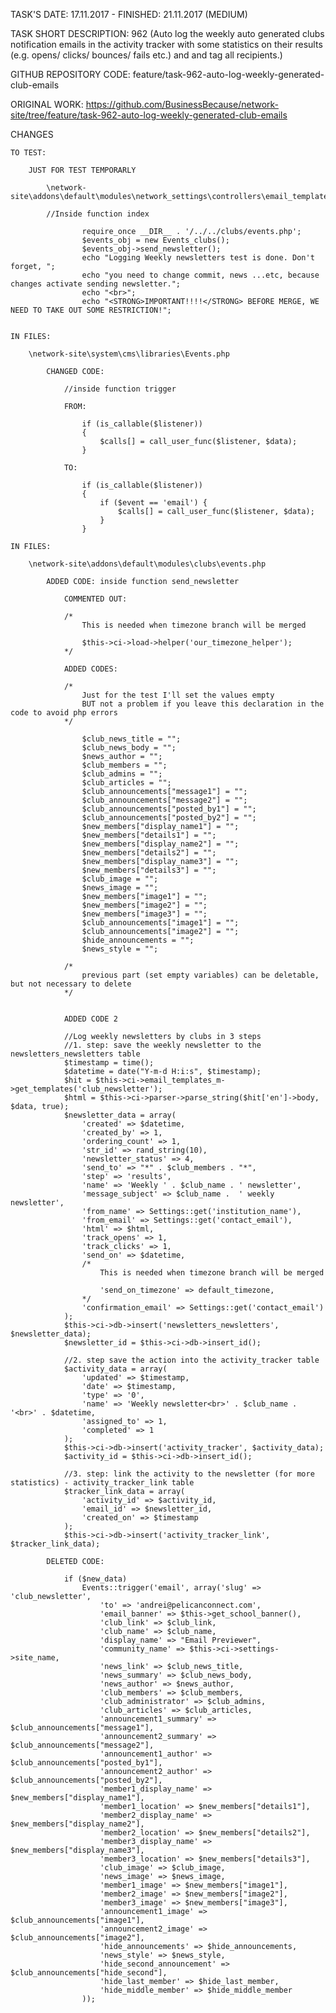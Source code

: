 TASK'S DATE: 17.11.2017 - FINISHED: 21.11.2017 (MEDIUM)  

TASK SHORT DESCRIPTION: 962 (Auto log the weekly auto generated clubs notification emails in the activity tracker with some statistics on their results (e.g. opens/ clicks/ bounces/ fails etc.) and and tag all recipients.)

GITHUB REPOSITORY CODE: feature/task-962-auto-log-weekly-generated-club-emails

ORIGINAL WORK: https://github.com/BusinessBecause/network-site/tree/feature/task-962-auto-log-weekly-generated-club-emails

CHANGES

	TO TEST: 
	
		JUST FOR TEST TEMPORARLY
		
			\network-site\addons\default\modules\network_settings\controllers\email_templates.php
		
			//Inside function index
				
					require_once __DIR__ . '/../../clubs/events.php';					
					$events_obj = new Events_clubs();					
					$events_obj->send_newsletter();
					echo "Logging Weekly newsletters test is done. Don't forget, "; 
					echo "you need to change commit, news ...etc, because changes activate sending newsletter.";
					echo "<br>";
					echo "<STRONG>IMPORTANT!!!!</STRONG> BEFORE MERGE, WE NEED TO TAKE OUT SOME RESTRICTION!";
					
						
	IN FILES:		
	
		\network-site\system\cms\libraries\Events.php
			
			CHANGED CODE: 
				
				//inside function trigger
			
				FROM: 
				
					if (is_callable($listener))
					{
						$calls[] = call_user_func($listener, $data);
					}
					
				TO:
				
					if (is_callable($listener))
					{
						if ($event == 'email') {
							$calls[] = call_user_func($listener, $data);
						}
					}

	IN FILES: 

		\network-site\addons\default\modules\clubs\events.php
		
			ADDED CODE: inside function send_newsletter
			
				COMMENTED OUT: 
				
				/*
					This is needed when timezone branch will be merged 
					
					$this->ci->load->helper('our_timezone_helper');
				*/

				ADDED CODES: 
				
				/*
					Just for the test I'll set the values empty
					BUT not a problem if you leave this declaration in the code to avoid php errors
				*/
				
					$club_news_title = "";
					$club_news_body = "";
					$news_author = "";
					$club_members = "";
					$club_admins = "";
					$club_articles = "";
					$club_announcements["message1"] = "";
					$club_announcements["message2"] = "";
					$club_announcements["posted_by1"] = "";
					$club_announcements["posted_by2"] = "";
					$new_members["display_name1"] = "";
					$new_members["details1"] = "";
					$new_members["display_name2"] = "";
					$new_members["details2"] = "";
					$new_members["display_name3"] = "";
					$new_members["details3"] = "";
					$club_image = "";
					$news_image = "";
					$new_members["image1"] = "";
					$new_members["image2"] = "";
					$new_members["image3"] = "";
					$club_announcements["image1"] = "";
					$club_announcements["image2"] = "";
					$hide_announcements = "";
					$news_style = "";			
				
				/* 
					previous part (set empty variables) can be deletable, but not necessary to delete
				*/
				
				
				ADDED CODE 2
				
				//Log weekly newsletters by clubs in 3 steps
				//1. step: save the weekly newsletter to the newsletters_newsletters table
				$timestamp = time();
				$datetime = date("Y-m-d H:i:s", $timestamp);
				$hit = $this->ci->email_templates_m->get_templates('club_newsletter');
				$html = $this->ci->parser->parse_string($hit['en']->body, $data, true);
				$newsletter_data = array(
					'created' => $datetime,
					'created_by' => 1, 
					'ordering_count' => 1,
					'str_id' => rand_string(10),
					'newsletter_status' => 4,
					'send_to' => "*" . $club_members . "*",
					'step' => 'results',
					'name' => 'Weekly ' . $club_name . ' newsletter',
					'message_subject' => $club_name .  ' weekly newsletter', 
					'from_name' => Settings::get('institution_name'),
					'from_email' => Settings::get('contact_email'),
					'html' => $html,
					'track_opens' => 1,
					'track_clicks' => 1,
					'send_on' => $datetime,	
					/*
						This is needed when timezone branch will be merged
						
						'send_on_timezone' => default_timezone,
					*/
					'confirmation_email' => Settings::get('contact_email')
				);
				$this->ci->db->insert('newsletters_newsletters', $newsletter_data);
				$newsletter_id = $this->ci->db->insert_id();
				
				//2. step save the action into the activity_tracker table
				$activity_data = array(
					'updated' => $timestamp, 
					'date' => $timestamp, 
					'type' => '0', 
					'name' => 'Weekly newsletter<br>' . $club_name . '<br>' . $datetime, 
					'assigned_to' => 1, 
					'completed' => 1			
				);			
				$this->ci->db->insert('activity_tracker', $activity_data);
				$activity_id = $this->ci->db->insert_id();
				
				//3. step: link the activity to the newsletter (for more statistics) - activity_tracker_link table
				$tracker_link_data = array(
					'activity_id' => $activity_id,
					'email_id' => $newsletter_id, 
					'created_on' => $timestamp
				);
				$this->ci->db->insert('activity_tracker_link', $tracker_link_data);
		
			DELETED CODE: 
			
				if ($new_data)
					Events::trigger('email', array('slug' => 'club_newsletter',
						'to' => 'andrei@pelicanconnect.com',
						'email_banner' => $this->get_school_banner(),
						'club_link' => $club_link,
						'club_name' => $club_name,
						'display_name' => "Email Previewer",
						'community_name' => $this->ci->settings->site_name,
						'news_link' => $club_news_title,
						'news_summary' => $club_news_body,
						'news_author' => $news_author,
						'club_members' => $club_members,
						'club_administrator' => $club_admins,
						'club_articles' => $club_articles,
						'announcement1_summary' => $club_announcements["message1"],
						'announcement2_summary' => $club_announcements["message2"],
						'announcement1_author' => $club_announcements["posted_by1"],
						'announcement2_author' => $club_announcements["posted_by2"],
						'member1_display_name' => $new_members["display_name1"],
						'member1_location' => $new_members["details1"],
						'member2_display_name' => $new_members["display_name2"],
						'member2_location' => $new_members["details2"],
						'member3_display_name' => $new_members["display_name3"],
						'member3_location' => $new_members["details3"],
						'club_image' => $club_image,
						'news_image' => $news_image,
						'member1_image' => $new_members["image1"],
						'member2_image' => $new_members["image2"],
						'member3_image' => $new_members["image3"],
						'announcement1_image' => $club_announcements["image1"],
						'announcement2_image' => $club_announcements["image2"],
						'hide_announcements' => $hide_announcements,
						'news_style' => $news_style,
						'hide_second_announcement' => $club_announcements["hide_second"],
						'hide_last_member' => $hide_last_member,
						'hide_middle_member' => $hide_middle_member
					));
		
